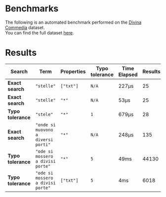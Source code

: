 
# Benchmarks

The following is an automated benchmark performed on the [Divina Commedia](https://en.wikipedia.org/wiki/Divina_Commedia) dataset. <br />
You can find the full dataset [here](https://github.com/nearform/lyra/blob/main/packages/benchmarks/dataset/divinaCommedia.json).

# Results


| Search             | Term                                  | Properties | Typo tolerance | Time Elapsed  | Results     |
|--------------------|---------------------------------------|------------|----------------|---------------|-------------|
| **Exact search**   | `"stelle"`                          | `["txt"]`| `N/A`        | 227μs | 25 |
| **Exact search**   | `"stelle"`                          | `"*"`    | `N/A`        | 53μs | 25 |
| **Typo tolerance** | `"stele"`                           | `"*"`    | `1`          | 679μs | 28 | 
| **Exact search**   | `"onde si muovono a diversi porti"` | `"*"`    | `N/A`        | 248μs | 135 | 
| **Typo tolerance** | `"ode si mossero a divisi porte"`   | `"*"`    | `5`          | 49ms | 44130 | 
| **Typo tolerance** | `"ode si mossero a divisi porte"`   | `["txt"]`| `5`          | 4ms | 6018 |


